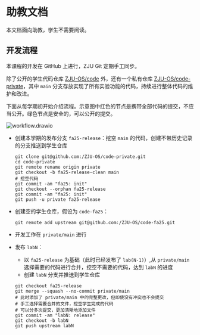 # 助教文档

本文档面向助教，学生不需要阅读。

## 开发流程

本课程的开发在 GitHub 上进行，ZJU Git 定期手工同步。

除了公开的学生代码仓库 [ZJU-OS/code](https://github.com/ZJU-OS/code) 外，还有一个私有仓库 [ZJU-OS/code-private](https://github.com/ZJU-OS/code-private)，其中 `main` 分支存放实现了所有实验功能的代码，持续进行整体代码的维护和改进。

下面从每学期初开始介绍流程。示意图中红色的节点是携带全部代码的提交，不应当公开。绿色节点是安全的，可以公开的提交。

![workflow.drawio](ta.assets/workflow.drawio)

- 创建本学期的发布分支 `fa25-release`：挖空 `main` 的代码，创建不带历史记录的分支推送到学生仓库

    ```shell
    git clone git@github.com:/ZJU-OS/code-private.git
    cd code-private
    git remote rename origin private
    git checkout -b fa25-release-clean main
    # 挖空代码
    git commit -am "fa25: init"
    git checkout --orphan fa25-release
    git commit -am "fa25: init"
    git push -u private fa25-release
    ```

- 创建空的学生仓库，假设为 `code-fa25`：

    ```shell
    git remote add upstream git@github.com:/ZJU-OS/code-fa25.git
    ```

- 开发工作在 `private/main` 进行
- 发布 `labN`：
    - 以 `fa25-release` 为基础（此时已经发布了 `lab(N-1)`）,从 `private/main` 选择需要的代码进行合并，挖空不需要的代码，达到 `labN` 的进度
    - 创建 `labN` 分支并推送到学生仓库

    ```shell
    git checkout fa25-release
    git merge --squash --no-commit private/main
    # 此时添加了 private/main 中的完整更改，但即使没有冲突也不会提交
    # 手工选择需要合并的文件，挖空学生完成的代码
    # 可以分多次提交，更加清晰地添加文件
    git commit -am "labN: release"
    git checkout -b labN
    git push upstream labN
    ```
